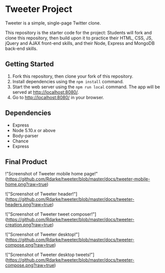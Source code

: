 # Tweeter Project

Tweeter is a simple, single-page Twitter clone.

This repository is the starter code for the project: Students will fork and clone this repository, then build upon it to practice their HTML, CSS, JS, jQuery and AJAX front-end skills, and their Node, Express and MongoDB back-end skills.

## Getting Started

1. Fork this repository, then clone your fork of this repository.
2. Install dependencies using the `npm install` command.
3. Start the web server using the `npm run local` command. The app will be served at <http://localhost:8080/>.
4. Go to <http://localhost:8080/> in your browser.

## Dependencies

- Express
- Node 5.10.x or above
- Body-parser
- Chance
- Express

## Final Product

!"Screenshot of Tweeter mobile home page!" (https://github.com/Rdarke/tweeter/blob/master/docs/tweeter-mobile-home.png?raw=true)

!["Screenshot of Tweeter header!"] (https://github.com/Rdarke/tweeter/blob/master/docs/tweeter-headers.png?raw=true)

!["Screenshot of Tweeter tweet composer!"] (https://github.com/Rdarke/tweeter/blob/master/docs/tweeter-creation.png?raw=true)

!["Screenshot of Tweeter desktop!"] (https://github.com/Rdarke/tweeter/blob/master/docs/tweeter-compose.png?raw=true)

!["Screenshot of Tweeter desktop tweets!"] (https://github.com/Rdarke/tweeter/blob/master/docs/tweeter-compose.png?raw=true)

